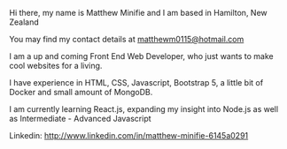 Hi there, my name is Matthew Minifie and I am based in Hamilton, New Zealand

You may find my contact details at matthewm0115@hotmail.com  

I am a up and coming Front End Web Developer, who just wants to make cool websites for a living.

I have experience in HTML, CSS, Javascript, Bootstrap 5, a little bit of Docker and small amount of MongoDB.

I am currently learning React.js, expanding my insight into Node.js as well as Intermediate - Advanced Javascript

Linkedin: http://www.linkedin.com/in/matthew-minifie-6145a0291 
